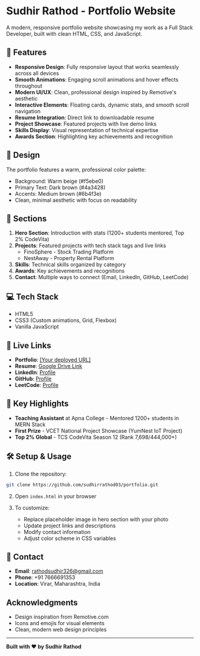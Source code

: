 # Sudhir Rathod - Portfolio Website

A modern, responsive portfolio website showcasing my work as a Full Stack Developer, built with clean HTML, CSS, and JavaScript.

## 🌟 Features

- **Responsive Design**: Fully responsive layout that works seamlessly across all devices
- **Smooth Animations**: Engaging scroll animations and hover effects throughout
- **Modern UI/UX**: Clean, professional design inspired by Remotive's aesthetic
- **Interactive Elements**: Floating cards, dynamic stats, and smooth scroll navigation
- **Resume Integration**: Direct link to downloadable resume
- **Project Showcase**: Featured projects with live demo links
- **Skills Display**: Visual representation of technical expertise
- **Awards Section**: Highlighting key achievements and recognition

## 🎨 Design

The portfolio features a warm, professional color palette:
- Background: Warm beige (#f5ebe0)
- Primary Text: Dark brown (#4a3428)
- Accents: Medium brown (#6b4f3e)
- Clean, minimal aesthetic with focus on readability

## 🚀 Sections

1. **Hero Section**: Introduction with stats (1200+ students mentored, Top 2% CodeVita)
2. **Projects**: Featured projects with tech stack tags and live links
   - FinoSphere - Stock Trading Platform
   - NestAway - Property Rental Platform
3. **Skills**: Technical skills organized by category
4. **Awards**: Key achievements and recognitions
5. **Contact**: Multiple ways to connect (Email, LinkedIn, GitHub, LeetCode)

## 💻 Tech Stack

- HTML5
- CSS3 (Custom animations, Grid, Flexbox)
- Vanilla JavaScript


## 🔗 Live Links

- **Portfolio**: [[Your deployed URL]](https://portfolio-eight-xi-gl32idop8j.vercel.app/)
- **Resume**: [Google Drive Link](https://drive.google.com/file/d/1Ds0FH9mBvIrzT-IlDYjzeZzgPN6xDZWk/view?usp=sharing)
- **LinkedIn**: [Profile](https://www.linkedin.com/in/sudhir-rathod-8b3715250/)
- **GitHub**: [Profile](https://github.com/sudhirrathod03)
- **LeetCode**: [Profile](https://leetcode.com/u/Sudhir_Rathod_05/)

## 📱 Key Highlights

- **Teaching Assistant** at Apna College - Mentored 1200+ students in MERN Stack
- **First Prize** - VCET National Project Showcase (YumNest IoT Project)
- **Top 2% Global** - TCS CodeVita Season 12 (Rank 7,698/444,000+)


## 🛠️ Setup & Usage

1. Clone the repository:
```bash
git clone https://github.com/sudhirrathod03/portfolio.git
```

2. Open `index.html` in your browser

3. To customize:
   - Replace placeholder image in hero section with your photo
   - Update project links and descriptions
   - Modify contact information
   - Adjust color scheme in CSS variables

## 📧 Contact

- **Email**: rathodsudhir326@gmail.com
- **Phone**: +91 7666691353
- **Location**: Virar, Maharashtra, India

## Acknowledgments

- Design inspiration from Remotive.com
- Icons and emojis for visual elements
- Clean, modern web design principles

---

**Built with ❤️ by Sudhir Rathod**
